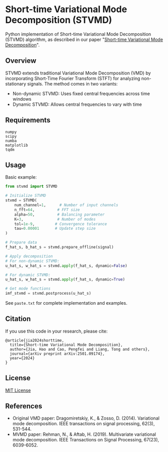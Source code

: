 # Short-time Variational Mode Decomposition (STVMD)

Python implementation of Short-time Variational Mode Decomposition (STVMD) algorithm, as described in our paper "[Short-time Variational Mode Decomposition](https://arxiv.org/abs/2501.09174)".

## Overview

STVMD extends traditional Variational Mode Decomposition (VMD) by incorporating Short-Time Fourier Transform (STFT) for analyzing non-stationary signals. The method comes in two variants:

- Non-dynamic STVMD: Uses fixed central frequencies across time windows
- Dynamic STVMD: Allows central frequencies to vary with time

## Requirements

```
numpy
scipy
numba
matplotlib
tqdm
```

## Usage

Basic example:

```python
from stvmd import STVMD

# Initialize STVMD
stvmd = STVMD(
    num_channel=1,      # Number of input channels
    n_fft=64,          # FFT size
    alpha=50,          # Balancing parameter
    K=3,               # Number of modes
    tol=1e-9,         # Convergence tolerance
    tau=0.00001       # Update step size
)

# Prepare data
f_hat_s, b_hat_s = stvmd.prepare_offline(signal)

# Apply decomposition
# For non-dynamic STVMD:
u_hat_s, w_hat_s = stvmd.apply(f_hat_s, dynamic=False)

# For dynamic STVMD:
u_hat_s, w_hat_s = stvmd.apply(f_hat_s, dynamic=True)

# Get mode functions
imf_stvmd = stvmd.postprocess(u_hat_s)
```

See `paste.txt` for complete implementation and examples.

## Citation

If you use this code in your research, please cite:

```
@article{jia2024shorttime,
  title={Short-time Variational Mode Decomposition},
  author={Jia, Hao and Cao, Pengfei and Liang, Tong and others},
  journal={arXiv preprint arXiv:2501.09174},
  year={2024}
}
```

## License

[MIT License](LICENSE)

## References

- Original VMD paper: Dragomiretskiy, K., & Zosso, D. (2014). Variational mode decomposition. IEEE transactions on signal processing, 62(3), 531-544.
- MVMD paper: Rehman, N., & Aftab, H. (2019). Multivariate variational mode decomposition. IEEE Transactions on Signal Processing, 67(23), 6039-6052.
